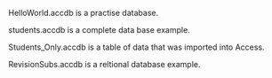 HelloWorld.accdb is a practise database.

students.accdb is a complete data base example.

Students_Only.accdb is a table of data that was imported into Access.

RevisionSubs.accdb is a reltional database example.
